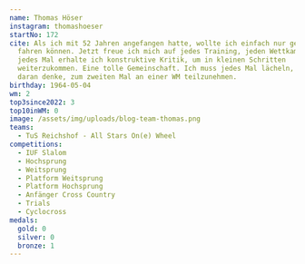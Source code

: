 ```yaml
---
name: Thomas Höser
instagram: thomashoeser
startNo: 172
cite: Als ich mit 52 Jahren angefangen hatte, wollte ich einfach nur geradeaus
  fahren können. Jetzt freue ich mich auf jedes Training, jeden Wettkampf, denn
  jedes Mal erhalte ich konstruktive Kritik, um in kleinen Schritten
  weiterzukommen. Eine tolle Gemeinschaft. Ich muss jedes Mal lächeln, wenn ich
  daran denke, zum zweiten Mal an einer WM teilzunehmen.
birthday: 1964-05-04
wm: 2
top3since2022: 3
top10inWM: 0
image: /assets/img/uploads/blog-team-thomas.png
teams:
  - TuS Reichshof - All Stars On(e) Wheel
competitions:
  - IUF Slalom
  - Hochsprung
  - Weitsprung
  - Platform Weitsprung
  - Platform Hochsprung
  - Anfänger Cross Country
  - Trials
  - Cyclocross
medals:
  gold: 0
  silver: 0
  bronze: 1
---
```

